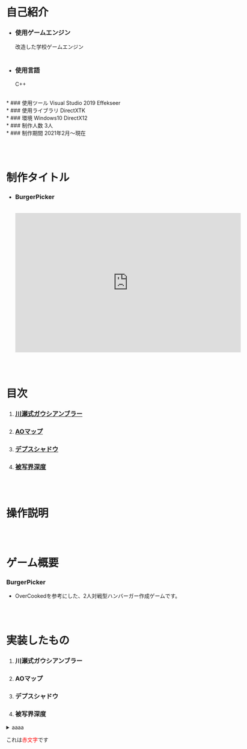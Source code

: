 <Title>私のポートフォリオ</Title>

# 自己紹介
* ### 使用ゲームエンジン
    改造した学校ゲームエンジン  
    <br>
* ### 使用言語  
    C++  
<br>
* ### 使用ツール  
    Visual Studio 2019  
    Effekseer  
<br>
* ### 使用ライブラリ  
    DirectXTK  
<br>
* ### 環境
    Windows10  
    DirectX12  
<br>
* ### 制作人数
    3人  
<br>
* ### 制作期間
    2021年2月～現在
    
<br></br> 

# 制作タイトル
* ### BurgerPicker  
    <br>
    <iframe width="600" height="370" src="https://www.youtube.com/embed/-KODHGPx7LI" title="YouTube video player" frameborder="0" allow="accelerometer; autoplay; clipboard-write; encrypted-media; gyroscope; picture-in-picture" allowfullscreen></iframe>

<br></br>

# 目次
1. ### [**川瀬式ガウシアンブラー**](#link1)
2. ### [**AOマップ**](#link2)
3. ### [**デプスシャドウ**](#link3)
4. ### [**被写界深度**](#link4)

<br></br> 

# 操作説明

<br></br> 



# ゲーム概要
### **BurgerPicker**  
* OverCookedを参考にした、2人対戦型ハンバーガー作成ゲームです。  

<br></br>

# 実装したもの
<a id = 'link1'></a>

1. ### **川瀬式ガウシアンブラー**

<a id = 'link2'></a>

2. ### **AOマップ**

<a id = 'link3'></a>

3. ### **デプスシャドウ**

<a id = 'link4'></a>

4. ### **被写界深度**



<details><summary>aaaa</summary>
aaaaaa
</details>

これは<span style="color: #ff0000; ">赤文字</span>です


